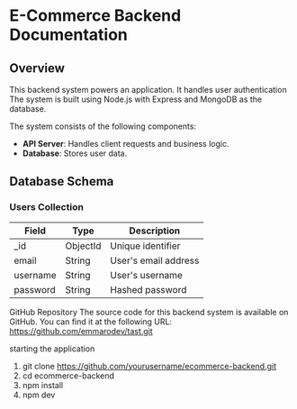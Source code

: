 # E-Commerce Backend Documentation

## Overview

This backend system powers an  application. It handles user authentication The system is built using Node.js with Express and MongoDB as the database.



The system consists of the following components:
- **API Server**: Handles client requests and business logic.
- **Database**: Stores user data.

## Database Schema

### Users Collection

| Field    | Type     | Description               |
|----------|----------|---------------------------|
| _id      | ObjectId | Unique identifier         |
| email    | String   | User's email address      |
| username | String   | User's username           |
| password | String   | Hashed password           |


GitHub Repository
The source code for this backend system is available on GitHub. You can find it at the following URL:
 https://github.com/emmarodev/tast.git


starting the application 

 1. git clone https://github.com/yourusername/ecommerce-backend.git
2. cd ecommerce-backend
3. npm install
4. npm dev 





